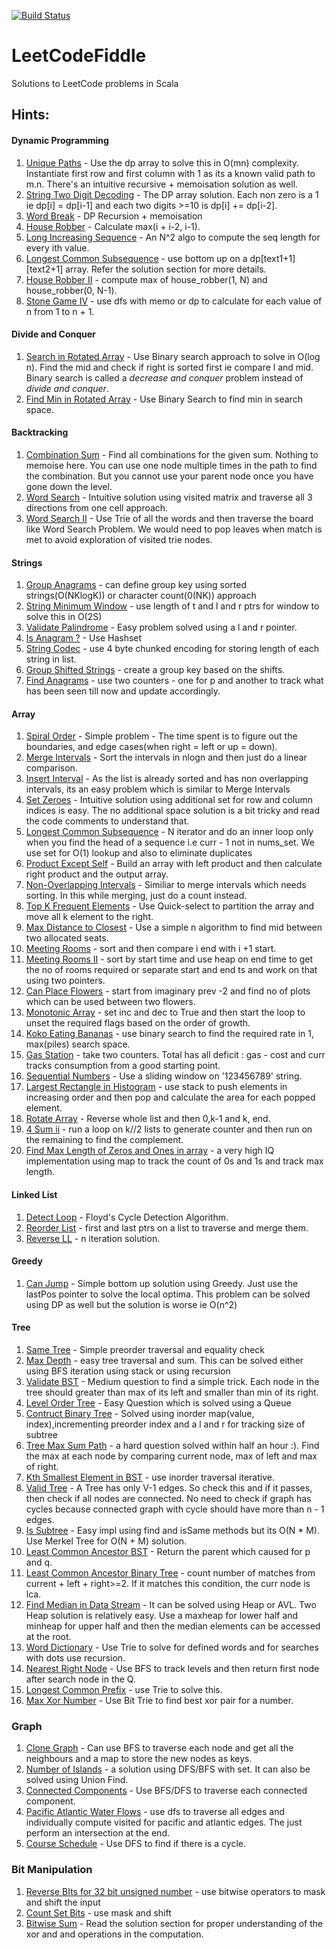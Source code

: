 [![Build Status](https://travis-ci.org/IamConstantine/LeetCodeFiddle.svg?branch=master)](https://travis-ci.org/IamConstantine/LeetCodeFiddle)
# LeetCodeFiddle
Solutions to LeetCode problems in Scala


## Hints:

#### **Dynamic Programming**

1. [Unique Paths](https://leetcode.com/problems/unique-paths) - Use the dp array to solve this in O(mn) complexity. Instantiate first row and first column with 1 as its a known valid path to m.n. There's an intuitive recursive + memoisation solution as well.
2. [String Two Digit Decoding](https://leetcode.com/problems/decode-ways) - The DP array solution. Each non zero is a 1 ie dp[i] = dp[i-1] and each two digits >=10 is dp[i] += dp[i-2].
3. [Word Break](https://leetcode.com/problems/word-break) - DP Recursion + memoisation
4. [House Robber](https://leetcode.com/problems/house-robber) - Calculate max(i + i-2, i-1). 
5. [Long Increasing Sequence](https://leetcode.com/problems/longest-increasing-subsequence) - An N^2 algo to compute the seq length for every ith value.
6. [Longest Common Subsequence](https://leetcode.com/problems/longest-common-subsequence) - use bottom up on a dp[text1+1][text2+1] array. Refer the solution section for more details.
7. [House Robber II](https://leetcode.com/problems/house-robber-ii) - compute max of house_robber(1, N) and house_robber(0, N-1).
8. [Stone Game IV](https://leetcode.com/problems/stone-game-iv) - use dfs with memo or dp to calculate for each value of n from 1 to n + 1.

#### **Divide and Conquer**

1. [Search in Rotated Array](https://leetcode.com/problems/search-in-rotated-sorted-array/) - Use Binary search approach to solve in O(log n). Find the mid and check if right is sorted first ie compare l and mid. Binary search is called a _decrease and conquer_ problem instead of _divide and conquer_.
2. [Find Min in Rotated Array](https://leetcode.com/problems/find-minimum-in-rotated-sorted-array) - Use Binary Search to find min in search space.

#### **Backtracking**

1. [Combination Sum](https://leetcode.com/problems/combination-sum) - Find all combinations for the given sum. Nothing to memoise here. You can use one node multiple times in the path to find the combination. But you cannot use your parent node once you have gone down the level.
2. [Word Search](https://leetcode.com/problems/word-search) - Intuitive solution using visited matrix and traverse all 3 directions from one cell approach.
3. [Word Search II](https://leetcode.com/problems/word-search-ii) - Use Trie of all the words and then traverse the board like Word Search Problem. We would need to pop leaves when match is met to avoid exploration of visited trie nodes.

#### **Strings**

1. [Group Anagrams](https://leetcode.com/problems/group-anagrams) - can define group key using sorted strings(O(NKlogK)) or character count(0(NK)) approach
2. [String Minimum Window](https://leetcode.com/problems/minimum-window-substring) - use length of t and l and r ptrs for window to solve this in O(2S)
3. [Validate Palindrome](https://leetcode.com/problems/valid-palindrome) - Easy problem solved using a l and r pointer.
4. [Is Anagram ?](https://leetcode.com/problems/valid-anagram) - Use Hashset
5. [String Codec](https://leetcode.com/problems/encode-and-decode-strings) - use 4 byte chunked encoding for storing length of each string in list. 
6. [Group Shifted Strings](https://leetcode.com/problems/group-shifted-strings) - create a group key based on the shifts.
7. [Find Anagrams](https://leetcode.com/problems/find-all-anagrams-in-a-string) - use two counters - one for p and another to track what has been seen till now and update accordingly.

#### **Array**

1.  [Spiral Order](https://leetcode.com/problems/spiral-matrix) - Simple problem - The time spent is to figure out the boundaries, and edge cases(when right = left or up = down).
2.  [Merge Intervals](https://leetcode.com/problems/merge-intervals) - Sort the intervals in nlogn and then just do a linear comparison.
3.  [Insert Interval](https://leetcode.com/problems/insert-interval) - As the list is already sorted and has non overlapping intervals, its an easy problem which is similar to Merge Intervals
4.  [Set Zeroes](https://leetcode.com/problems/set-matrix-zeroes) - Intuitive solution using additional set for row and column indices is easy. The no additional space solution is a bit tricky and read the code comments to understand that. 
5.  [Longest Common Subsequence](https://leetcode.com/problems/longest-consecutive-sequence) - N iterator and do an inner loop only when you find the head of a sequence i.e curr - 1 not in nums_set. We use set for O(1) lookup and also to eliminate duplicates
5.  [Product Except Self](https://leetcode.com/problems/product-of-array-except-self) - Build an array with left product and then calculate right product and the output array.
6.  [Non-Overlapping Intervals](https://leetcode.com/problems/non-overlapping-intervals) - Similiar to merge intervals which needs sorting. In this while merging, just do a count instead.
7.  [Top K Frequent Elements](https://leetcode.com/problems/top-k-frequent-elements) - Use Quick-select to partition the array and move all k element to the right.
8.  [Max Distance to Closest](https://leetcode.com/problems/maximize-distance-to-closest-person) - Use a simple n algorithm to find mid between two allocated seats.
9.  [Meeting Rooms](https://leetcode.com/problems/meeting-rooms) - sort and then compare i end with i +1 start.
10. [Meeting Rooms II](https://leetcode.com/problems/meeting-rooms-ii) - sort by start time and use heap on end time to get the no of rooms required or separate start and end ts and work on that using two pointers.
11. [Can Place Flowers](https://leetcode.com/problems/can-place-flowers) - start from imaginary prev -2 and find no of plots which can be used between two flowers.
12. [Monotonic Array](https://leetcode.com/problems/monotonic-array) - set inc and dec to True and then start the loop to unset the required flags based on the order of growth.
13. [Koko Eating Bananas](https://leetcode.com/problems/koko-eating-bananas) - use binary search to find the required rate in 1, max(piles) search space.
14. [Gas Station](https://leetcode.com/problems/gas-station) - take two counters. Total has all deficit : gas - cost and curr tracks consumption from a good starting point.
15. [Sequential Numbers](https://leetcode.com/problems/sequential-digits) - Use a sliding window on '123456789' string.
16. [Largest Rectangle in Histogram](https://leetcode.com/problems/largest-rectangle-in-histogram) - use stack to push elements in increasing order and then pop and calculate the area for each popped element.
17. [Rotate Array](https://leetcode.com/problems/rotate-array) - Reverse whole list and then 0,k-1 and k, end.
18. [4 Sum ii](https://leetcode.com/problems/4sum-ii) - run a loop on k//2 lists to generate counter and then run on the remaining to find the complement.
19. [Find Max Length of Zeros and Ones in array](https://leetcode.com/problems/contiguous-array) - a very high IQ implementation using map to track the count of 0s and 1s and track max length.

#### **Linked List**

1. [Detect Loop](https://leetcode.com/problems/linked-list-cycle) - Floyd's Cycle Detection Algorithm.
2. [Reorder List](https://leetcode.com/problems/reorder-list) - first and last ptrs on a list to traverse and merge them.
3. [Reverse LL](https://leetcode.com/problems/reverse-linked-list) - n iteration solution.

#### **Greedy**

1. [Can Jump](https://leetcode.com/problems/jump-game) - Simple bottom up solution using Greedy. Just use the lastPos pointer to solve the local optima. This problem can be solved using DP as well but the solution is worse ie O(n^2)

#### **Tree**

1.  [Same Tree](https://leetcode.com/problems/same-tree) - Simple preorder traversal and equality check
2.  [Max Depth](https://leetcode.com/problems/maximum-depth-of-binary-tree) - easy tree traversal and sum. This can be solved either using BFS iteration using stack or using recursion
3.  [Validate BST](https://leetcode.com/problems/validate-binary-search-tree) - Medium question to find a simple trick. Each node in the tree should greater than max of its left and smaller than min of its right.
4.  [Level Order Tree](https://leetcode.com/problems/binary-tree-level-order-traversal) - Easy Question which is solved using a Queue
5.  [Contruct Binary Tree](https://leetcode.com/problems/construct-binary-tree-from-preorder-and-inorder-traversal) - Solved using inorder map(value, index),incrementing preorder index and a l and r for tracking size of subtree 
5.  [Tree Max Sum Path](https://leetcode.com/problems/binary-tree-maximum-path-sum) - a hard question solved within half an hour :). Find the max at each node by comparing current node, max of left and max of right.
6.  [Kth Smallest Element in BST](https://leetcode.com/problems/kth-smallest-element-in-a-bst) - use inorder traversal iterative.
7.  [Valid Tree](https://leetcode.com/problems/graph-valid-tree) - A Tree has only V-1 edges. So check this and if it passes, then check if all nodes are connected. No need to check if graph has cycles because connected graph with cycle should have more than n - 1 edges.
8.  [Is Subtree](https://leetcode.com/problems/subtree-of-another-tree) - Easy impl using find and isSame methods but its O(N * M). Use Merkel Tree for O(N + M) solution. 
9.  [Least Common Ancestor BST](https://leetcode.com/problems/lowest-common-ancestor-of-a-binary-search-tree) - Return the parent which caused for p and q.
10. [Least Common Ancestor Binary Tree](https://leetcode.com/problems/lowest-common-ancestor-of-a-binary-tree) - count number of matches from current + left + right>=2. If it matches this condition, the curr node is lca.
11. [Find Median in Data Stream](https://leetcode.com/problems/find-median-from-data-stream) - It can be solved using Heap or AVL. Two Heap solution is relatively easy. Use a maxheap for lower half and minheap for upper half and then the median elements can be accessed at the root.
12. [Word Dictionary](https://leetcode.com/problems/design-add-and-search-words-data-structure) - Use Trie to solve for defined words and for searches with dots use recursion.
13. [Nearest Right Node](https://leetcode.com/problems/find-nearest-right-node-in-binary-tree) - Use BFS to track levels and then return first node after search node in the Q.
13. [Longest Common Prefix](https://leetcode.com/problems/longest-common-prefix) - use Trie to solve this.
14. [Max Xor Number](https://leetcode.com/problems/maximum-xor-of-two-numbers-in-an-array) - Use Bit Trie to find best xor pair for a number.

### **Graph**

1. [Clone Graph](https://leetcode.com/problems/clone-graph) - Can use BFS to traverse each node and get all the neighbours and a map to store the new nodes as keys.
2. [Number of Islands](https://leetcode.com/problems/number-of-islands) - a solution using DFS/BFS with set. It can also be solved using Union Find.
3. [Connected Components](https://leetcode.com/problems/number-of-connected-components-in-an-undirected-graph) - Use BFS/DFS to traverse each connected component.
4. [Pacific Atlantic Water Flows](https://leetcode.com/problems/pacific-atlantic-water-flow) - use dfs to traverse all edges and individually compute visited for pacific and atlantic edges. The just perform an intersection at the end.
5. [Course Schedule](https://leetcode.com/problems/course-schedule) - Use DFS to find if there is a cycle.
### **Bit Manipulation**

1. [Reverse BIts for 32 bit unsigned number](https://leetcode.com/problems/reverse-bits) - use bitwise operators to mask and shift the input
2. [Count Set Bits](https://leetcode.com/problems/number-of-1-bits) - use mask and shift
3. [Bitwise Sum](https://leetcode.com/problems/sum-of-two-integers) - Read the solution section for proper understanding of the xor and and operations in the computation.
